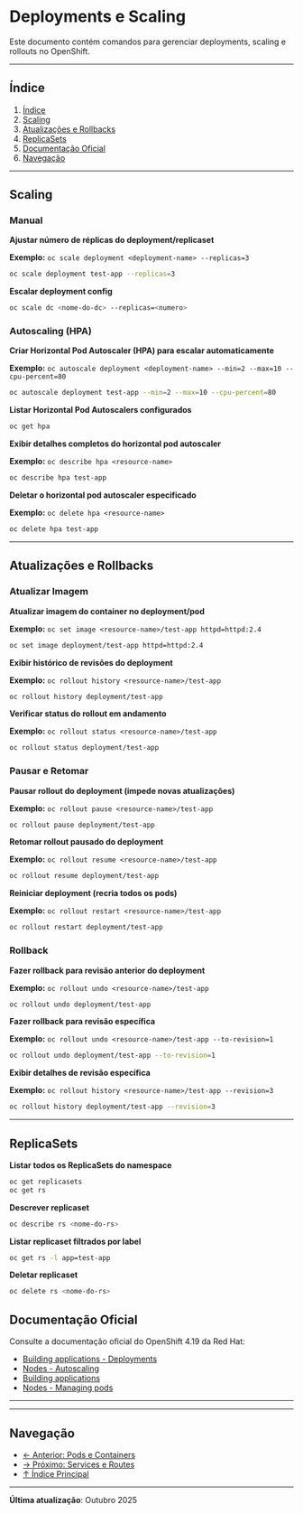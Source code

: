 # Deployments e Scaling

Este documento contém comandos para gerenciar deployments, scaling e rollouts no OpenShift.

---

## Índice

1. [Índice](#índice)
2. [Scaling](#scaling)
3. [Atualizações e Rollbacks](#atualizações-e-rollbacks)
4. [ReplicaSets](#replicasets)
5. [Documentação Oficial](#documentação-oficial)
6. [Navegação](#navegação)
---

## Scaling

### Manual
**Ajustar número de réplicas do deployment/replicaset**

**Exemplo:** `oc scale deployment <deployment-name> --replicas=3`

```bash
oc scale deployment test-app --replicas=3
```

**Escalar deployment config**

```bash ignore-test
oc scale dc <nome-do-dc> --replicas=<numero>
```

### Autoscaling (HPA)
**Criar Horizontal Pod Autoscaler (HPA) para escalar automaticamente**

**Exemplo:** `oc autoscale deployment <deployment-name> --min=2 --max=10 --cpu-percent=80`

```bash
oc autoscale deployment test-app --min=2 --max=10 --cpu-percent=80
```

**Listar Horizontal Pod Autoscalers configurados**

```bash
oc get hpa
```

**Exibir detalhes completos do horizontal pod autoscaler**

**Exemplo:** `oc describe hpa <resource-name>`

```bash
oc describe hpa test-app
```

**Deletar o horizontal pod autoscaler especificado**

**Exemplo:** `oc delete hpa <resource-name>`

```bash
oc delete hpa test-app
```
---

## Atualizações e Rollbacks

### Atualizar Imagem
**Atualizar imagem do container no deployment/pod**

**Exemplo:** `oc set image <resource-name>/test-app httpd=httpd:2.4`

```bash
oc set image deployment/test-app httpd=httpd:2.4
```

**Exibir histórico de revisões do deployment**

**Exemplo:** `oc rollout history <resource-name>/test-app`

```bash
oc rollout history deployment/test-app
```

**Verificar status do rollout em andamento**

**Exemplo:** `oc rollout status <resource-name>/test-app`

```bash
oc rollout status deployment/test-app
```

### Pausar e Retomar
**Pausar rollout do deployment (impede novas atualizações)**

**Exemplo:** `oc rollout pause <resource-name>/test-app`

```bash
oc rollout pause deployment/test-app
```

**Retomar rollout pausado do deployment**

**Exemplo:** `oc rollout resume <resource-name>/test-app`

```bash
oc rollout resume deployment/test-app
```

**Reiniciar deployment (recria todos os pods)**

**Exemplo:** `oc rollout restart <resource-name>/test-app`

```bash
oc rollout restart deployment/test-app
```

### Rollback
**Fazer rollback para revisão anterior do deployment**

**Exemplo:** `oc rollout undo <resource-name>/test-app`

```bash
oc rollout undo deployment/test-app
```

**Fazer rollback para revisão específica**

**Exemplo:** `oc rollout undo <resource-name>/test-app --to-revision=1`

```bash
oc rollout undo deployment/test-app --to-revision=1
```

**Exibir detalhes de revisão específica**

**Exemplo:** `oc rollout history <resource-name>/test-app --revision=3`

```bash
oc rollout history deployment/test-app --revision=3
```

---

## ReplicaSets

**Listar todos os ReplicaSets do namespace**

```bash
oc get replicasets
oc get rs
```

**Descrever replicaset**

```bash ignore-test
oc describe rs <nome-do-rs>
```

**Listar replicaset filtrados por label**

```bash
oc get rs -l app=test-app
```

**Deletar replicaset**

```bash ignore-test
oc delete rs <nome-do-rs>
```

## Documentação Oficial

Consulte a documentação oficial do OpenShift 4.19 da Red Hat:

- <a href="https://docs.redhat.com/en/documentation/openshift_container_platform/4.19/html/building_applications/deployments">Building applications - Deployments</a>
- <a href="https://docs.redhat.com/en/documentation/openshift_container_platform/4.19/html/nodes">Nodes - Autoscaling</a>
- <a href="https://docs.redhat.com/en/documentation/openshift_container_platform/4.19/html/building_applications">Building applications</a>
- <a href="https://docs.redhat.com/en/documentation/openshift_container_platform/4.19/html/nodes">Nodes - Managing pods</a>
---

---

## Navegação

- [← Anterior: Pods e Containers](04-pods-containers.md)
- [→ Próximo: Services e Routes](06-services-routes.md)
- [↑ Índice Principal](README.md)

---

**Última atualização**: Outubro 2025
